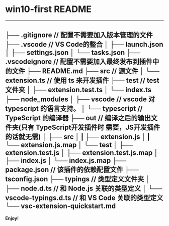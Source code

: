 # win10-first README

-----------------------------------------------------------------------------------------------------------
├── .gitignore                  // 配置不需要加入版本管理的文件
├── .vscode                     // VS Code的整合
│   ├── launch.json
│   ├── settings.json
│   └── tasks.json
├── .vscodeignore               // 配置不需要加入最终发布到插件中的文件
├── README.md
├── src                         // 源文件
│   └── extension.ts        // 使用 ts 来开发插件
├── test                        // test 文件夹
│   ├── extension.test.ts 
│   └── index.ts
├── node_modules
│   ├── vscode                  // vscode 对 typescript 的语言支持。
│   └── typescript              // TypeScript 的编译器
├── out                         // 编译之后的输出文件夹(只有 TypeScript开发插件时 需要，JS开发插件的话就无需)
│   ├── src
│   |   ├── extension.js
│   |   └── extension.js.map
│   └── test
│       ├── extension.test.js
│       ├── extension.test.js.map
│       ├── index.js
│       └── index.js.map
├── package.json                // 该插件的依赖配置文件
├── tsconfig.json
├── typings                     // 类型定义文件夹
│   ├── node.d.ts               // 和 Node.js 关联的类型定义
│   └── vscode-typings.d.ts     // 和 VS Code 关联的类型定义
└── vsc-extension-quickstart.md 
-----------------------------------------------------------------------------------------------------------

**Enjoy!**
